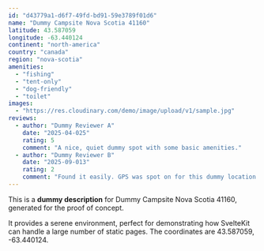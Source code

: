 ```yaml
---
id: "d43779a1-d6f7-49fd-bd91-59e3789f01d6"
name: "Dummy Campsite Nova Scotia 41160"
latitude: 43.587059
longitude: -63.440124
continent: "north-america"
country: "canada"
region: "nova-scotia"
amenities:
  - "fishing"
  - "tent-only"
  - "dog-friendly"
  - "toilet"
images:
  - "https://res.cloudinary.com/demo/image/upload/v1/sample.jpg"
reviews:
  - author: "Dummy Reviewer A"
    date: "2025-04-025"
    rating: 5
    comment: "A nice, quiet dummy spot with some basic amenities."
  - author: "Dummy Reviewer B"
    date: "2025-09-013"
    rating: 2
    comment: "Found it easily. GPS was spot on for this dummy location."
---
```


This is a **dummy description** for Dummy Campsite Nova Scotia 41160, generated for the proof of concept.

It provides a serene environment, perfect for demonstrating how SvelteKit can handle a large number of static pages. The coordinates are 43.587059, -63.440124.
